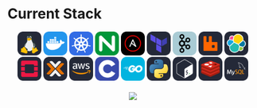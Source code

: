 
# Current Stack
<p align="center">
  <a>
   <img src="https://github.com/tandpfun/skill-icons/blob/main/icons/Linux-Dark.svg" width="48" title="Linux">
   <img src="https://github.com/tandpfun/skill-icons/blob/main/icons/Docker.svg" width="48" title="Docker">
   <img src="https://github.com/tandpfun/skill-icons/blob/main/icons/Kubernetes.svg" width="48" title="Kubernetes">
   <img src="https://github.com/tandpfun/skill-icons/blob/main/icons/Nginx.svg" width="48" title="Nginx">
   <img src="https://github.com/tandpfun/skill-icons/blob/main/icons/Ansible.svg" width="48" title="Ansible">
   <img src="https://github.com/tandpfun/skill-icons/blob/main/icons/Terraform-Dark.svg" width="48" title="Terraform">
   <img src="https://github.com/tandpfun/skill-icons/blob/main/icons/Kafka.svg" width="48" title="Kafka">
   <img src="https://github.com/tandpfun/skill-icons/blob/main/icons/RabbitMQ-Dark.svg" width="48" title="RabbitMQ">
   <img src="https://github.com/LelouchFR/skill-icons/blob/main/assets/elasticsearch-auto.svg" width="48" title="Elasticsearch">
   <img src="https://github.com/tandpfun/skill-icons/blob/main/icons/OpenStack-Dark.svg" width="48" title="OpenStack">
   <img src="https://github.com/LelouchFR/skill-icons/blob/main/assets/proxmox-auto.svg" width="48" title="Proxmox">
   <img src="https://github.com/tandpfun/skill-icons/blob/main/icons/AWS-Dark.svg" width="48" title="AWS">
   <img src="https://github.com/tandpfun/skill-icons/blob/main/icons/C.svg" width="48" title="C">
   <img src="https://github.com/tandpfun/skill-icons/blob/main/icons/GoLang.svg" width="48" title="GoLang">
   <img src="https://github.com/tandpfun/skill-icons/blob/main/icons/Python-Dark.svg" width="48"  title="Python">
   <img src="https://github.com/tandpfun/skill-icons/blob/main/icons/Bash-Dark.svg" width="48" title="bash">
   <img src="https://github.com/tandpfun/skill-icons/blob/main/icons/Redis-Dark.svg" width="48" title="Redis">
   <img src="https://github.com/tandpfun/skill-icons/blob/main/icons/MySQL-Dark.svg" width="48" title="MySQL">
 </a>
</p>

<p align="center">
  <a>

<!--

   <img src="https://github.com/LelouchFR/skill-icons/blob/main/assets/helm-auto.svg" width="48" title="Helm">
   <img src="https://github.com/tandpfun/skill-icons/blob/main/icons/Cloudflare-Dark.svg" width="48" title="Cloudflare">
   <img src="https://github.com/tandpfun/skill-icons/blob/main/icons/GitLab-Dark.svg" width="48" title="GitLab">
   <img src="https://github.com/tandpfun/skill-icons/blob/main/icons/Grafana-Dark.svg" width="48" title="Grafana">
   <img src="https://github.com/tandpfun/skill-icons/blob/main/icons/Prometheus.svg" width="48" title="Prometheus">
   <img src="https://user-images.githubusercontent.com/25181517/192107854-765620d7-f909-4953-a6da-36e1ef69eea6.png" width="48" title="HTTP">
   <img src="https://user-images.githubusercontent.com/25181517/192107858-fe19f043-c502-4009-8c47-476fc89718ad.png" width="48" title="REST">
   <img src="https://user-images.githubusercontent.com/25181517/187070862-03888f18-2e63-4332-95fb-3ba4f2708e59.png" width="48" title="websocket	">
   <img src="https://user-images.githubusercontent.com/25181517/192107855-e669c777-9172-49c5-b7e0-404e29df0fee.png" width="48" title="gRPC"> -->
  </a>
</p>

<h4 align="center">



<div align="center">
    <a href="https://github.com/SamanKhalife" title="Go to Source">
      <img width=400 src="https://github-readme-stats.vercel.app/api?username=SamanKhalife&show_icons=true&theme=dark&hide_border=true" />
    </a>
</div>

